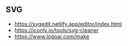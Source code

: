 

## SVG
- https://svgedit.netlify.app/editor/index.html
- https://iconly.io/tools/svg-cleaner
- https://www.logoai.com/make

